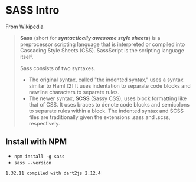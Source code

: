 # SASS Intro

From [Wikipedia](https://en.wikipedia.org/wiki/Sass_(stylesheet_language))
> **Sass** (short for ***syntactically awesome style sheets***) is a preprocessor scripting language that is interpreted or compiled into Cascading Style Sheets (CSS). SassScript is the scripting language itself.
>
> Sass consists of two syntaxes.
> * The original syntax, called "the indented syntax," uses a syntax similar to Haml.[2] It uses indentation to separate code blocks and newline characters to separate rules.
> * The newer syntax, **SCSS** (Sassy CSS), uses block formatting like that of CSS. It uses braces to denote code blocks and semicolons to separate rules within a block. The indented syntax and SCSS files are traditionally given the extensions .sass and .scss, respectively.

## Install with NPM

* `npm install -g sass`
* `sass --version`
```bash
1.32.11 compiled with dart2js 2.12.4
```
